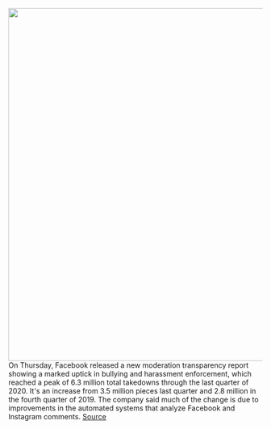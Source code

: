 <img src='https://cdn.vox-cdn.com/thumbor/oRBaJOajuJFvddM3Ecsd9JO2Z6E=/0x0:2040x1360/1200x800/filters:focal(857x517:1183x843)/cdn.vox-cdn.com/uploads/chorus_image/image/68804463/akrales_180614_1777_0110.0.jpg' width='700px' /><br/>
On Thursday, Facebook released a new moderation transparency report showing a marked uptick in bullying and harassment enforcement, which reached a peak of 6.3 million total takedowns through the last quarter of 2020. It's an increase from 3.5 million pieces last quarter and 2.8 million in the fourth quarter of 2019. The company said much of the change is due to improvements in the automated systems that analyze Facebook and Instagram comments.
<a href='https://www.theverge.com/2021/2/11/22278219/facebook-transparency-report-q4-2020-harassment-hate-takedowns'> Source <a/>